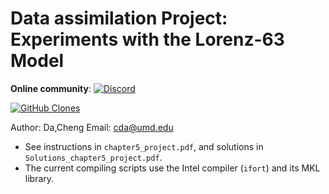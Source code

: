 # Data assimilation Project: Experiments with the Lorenz-63 Model
**Online community**: [![Discord](https://img.shields.io/discord/1129502879477141528?logo=Discord)](https://discord.gg/FdFFUy9Zcc)

[![GitHub Clones](https://img.shields.io/badge/dynamic/json?color=blue&label=Unique%20clone%20since%2009/13/2023&query=count&url=https://gist.githubusercontent.com/cd10kfsu/051e274b67a31213c141f10eee1fff30/raw/clone.json&logo=github)](https://github.com/MShawon/github-clone-count-badge)


Author: Da,Cheng     Email: cda@umd.edu

- See instructions in `chapter5_project.pdf`, and solutions in `Solutions_chapter5_project.pdf`.
- The current compiling scripts use the Intel compiler (`ifort`) and its MKL library. 
